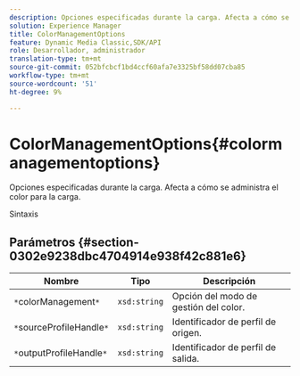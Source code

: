 ```yaml
---
description: Opciones especificadas durante la carga. Afecta a cómo se administra el color para la carga.
solution: Experience Manager
title: ColorManagementOptions
feature: Dynamic Media Classic,SDK/API
role: Desarrollador, administrador
translation-type: tm+mt
source-git-commit: 052bfcbcf1bd4ccf60afa7e3325bf58dd07cba85
workflow-type: tm+mt
source-wordcount: '51'
ht-degree: 9%

---
```



# ColorManagementOptions{#colormanagementoptions}

Opciones especificadas durante la carga. Afecta a cómo se administra el color para la carga.

Sintaxis

## Parámetros {#section-0302e9238dbc4704914e938f42c881e6}

| Nombre | Tipo | Descripción |
|---|---|---|
| `*`colorManagement`*` | `xsd:string` | Opción del modo de gestión del color. |
| `*`sourceProfileHandle`*` | `xsd:string` | Identificador de perfil de origen. |
| `*`outputProfileHandle`*` | `xsd:string` | Identificador de perfil de salida. |

